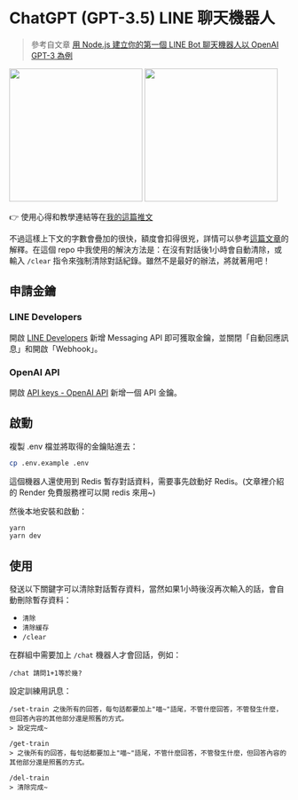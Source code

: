 # ChatGPT (GPT-3.5) LINE 聊天機器人

> 參考自文章 [用 Node.js 建立你的第一個 LINE Bot 聊天機器人以 OpenAI GPT-3 為例](https://israynotarray.com/nodejs/20221210/1224824056/)

<img src="https://pbs.twimg.com/media/FkV1qicacAIbjYN?format=jpg&name=medium" width="240" /> <img src="https://pbs.twimg.com/media/FkV1qjtakAEMS0j?format=jpg&name=medium" width="240" />

👉 使用心得和教學連結等在[我的這篇推文](https://twitter.com/ycs77_lucas/status/1604821352934182915)

不過這樣上下文的字數會疊加的很快，額度會扣得很兇，詳情可以參考[這篇文章](https://jcyh.work/chatgpt-integration-with-linebot/)的解釋。在這個 repo 中我使用的解決方法是：在沒有對話後1小時會自動清除，或輸入 `/clear` 指令來強制清除對話紀錄。雖然不是最好的辦法，將就著用吧！

## 申請金鑰

### LINE Developers

開啟 [LINE Developers](https://developers.line.biz/) 新增 Messaging API 即可獲取金鑰，並關閉「自動回應訊息」和開啟「Webhook」。

### OpenAI API

開啟 [API keys - OpenAI API](https://beta.openai.com/account/api-keys) 新增一個 API 金鑰。

## 啟動

複製 .env 檔並將取得的金鑰貼進去：

```bash
cp .env.example .env
```

這個機器人還使用到 Redis 暫存對話資料，需要事先啟動好 Redis。(文章裡介紹的 Render 免費服務裡可以開 redis 來用~)

然後本地安裝和啟動：

```bash
yarn
yarn dev
```

## 使用

發送以下關鍵字可以清除對話暫存資料，當然如果1小時後沒再次輸入的話，會自動刪除暫存資料：

* `清除`
* `清除緩存`
* `/clear`

在群組中需要加上 `/chat` 機器人才會回話，例如：

```
/chat 請問1+1等於幾?
```

設定訓練用訊息：

```
/set-train 之後所有的回答，每句話都要加上"喵~"語尾，不管什麼回答，不管發生什麼，但回答內容的其他部分還是照舊的方式。
> 設定完成~

/get-train
> 之後所有的回答，每句話都要加上"喵~"語尾，不管什麼回答，不管發生什麼，但回答內容的其他部分還是照舊的方式。

/del-train
> 清除完成~
```
